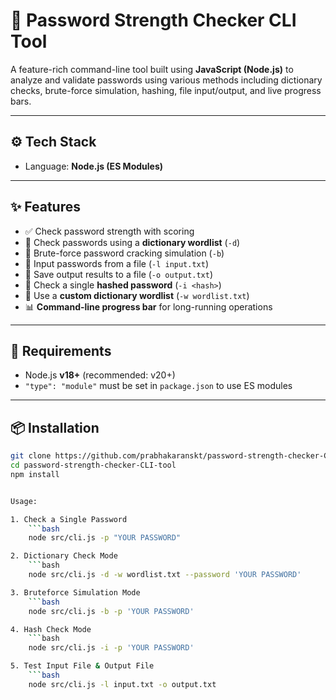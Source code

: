 # 🔐 Password Strength Checker CLI Tool

A feature-rich command-line tool built using **JavaScript (Node.js)** to analyze and validate passwords using various methods including dictionary checks, brute-force simulation, hashing, file input/output, and live progress bars.

---

## ⚙️ Tech Stack

- Language: **Node.js (ES Modules)**

---

## ✨ Features

- ✅ Check password strength with scoring
- 📖 Check passwords using a **dictionary wordlist** (`-d`)
- 🧠 Brute-force password cracking simulation (`-b`)
- 📂 Input passwords from a file (`-l input.txt`)
- 📝 Save output results to a file (`-o output.txt`)
- 🔐 Check a single **hashed password** (`-i <hash>`)
- 🧾 Use a **custom dictionary wordlist** (`-w wordlist.txt`)
- 📊 **Command-line progress bar** for long-running operations

---

## 🧰 Requirements

- Node.js **v18+** (recommended: v20+)
- `"type": "module"` must be set in `package.json` to use ES modules

---

## 📦 Installation

```bash
git clone https://github.com/prabhakaranskt/password-strength-checker-CLI-tool.git
cd password-strength-checker-CLI-tool
npm install


Usage:

1. Check a Single Password
    ```bash
    node src/cli.js -p "YOUR PASSWORD"

2. Dictionary Check Mode
    ```bash
    node src/cli.js -d -w wordlist.txt --password 'YOUR PASSWORD'

3. Bruteforce Simulation Mode
    ```bash
    node src/cli.js -b -p 'YOUR PASSWORD'

4. Hash Check Mode
    ```bash
    node src/cli.js -i -p 'YOUR PASSWORD'

5. Test Input File & Output File
    ```bash
    node src/cli.js -l input.txt -o output.txt
